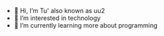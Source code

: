 - 👋 Hi, I’m Tu' also known as uu2
- 👀 I’m interested in technology
- 🌱 I’m currently learning more about programming  

